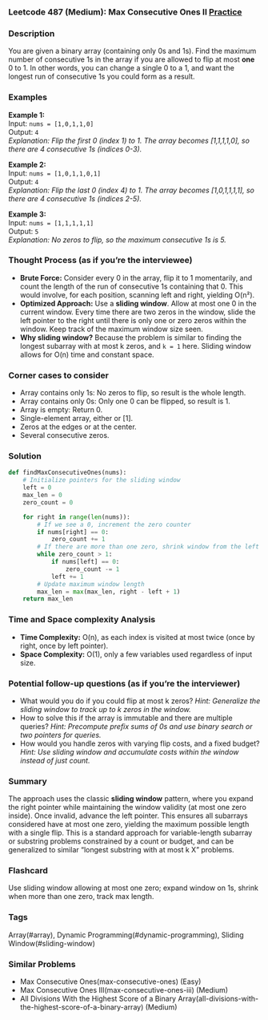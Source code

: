 ### Leetcode 487 (Medium): Max Consecutive Ones II [Practice](https://leetcode.com/problems/max-consecutive-ones-ii)

### Description  
You are given a binary array (containing only 0s and 1s). Find the maximum number of consecutive 1s in the array if you are allowed to flip at most **one** 0 to 1. In other words, you can change a single 0 to a 1, and want the longest run of consecutive 1s you could form as a result.

### Examples  

**Example 1:**  
Input: `nums = [1,0,1,1,0]`  
Output: `4`  
*Explanation: Flip the first 0 (index 1) to 1. The array becomes [1,1,1,1,0], so there are 4 consecutive 1s (indices 0-3).*

**Example 2:**  
Input: `nums = [1,0,1,1,0,1]`  
Output: `4`  
*Explanation: Flip the last 0 (index 4) to 1. The array becomes [1,0,1,1,1,1], so there are 4 consecutive 1s (indices 2-5).*

**Example 3:**  
Input: `nums = [1,1,1,1,1]`  
Output: `5`  
*Explanation: No zeros to flip, so the maximum consecutive 1s is 5.*

### Thought Process (as if you’re the interviewee)  
- **Brute Force:** Consider every 0 in the array, flip it to 1 momentarily, and count the length of the run of consecutive 1s containing that 0. This would involve, for each position, scanning left and right, yielding O(n²).
- **Optimized Approach:** Use a **sliding window**. Allow at most one 0 in the current window. Every time there are two zeros in the window, slide the left pointer to the right until there is only one or zero zeros within the window. Keep track of the maximum window size seen.
- **Why sliding window?** Because the problem is similar to finding the longest subarray with at most k zeros, and `k = 1` here. Sliding window allows for O(n) time and constant space.

### Corner cases to consider  
- Array contains only 1s: No zeros to flip, so result is the whole length.
- Array contains only 0s: Only one 0 can be flipped, so result is 1.
- Array is empty: Return 0.
- Single-element array, either  or [1].
- Zeros at the edges or at the center.
- Several consecutive zeros.

### Solution

```python
def findMaxConsecutiveOnes(nums):
    # Initialize pointers for the sliding window
    left = 0
    max_len = 0
    zero_count = 0

    for right in range(len(nums)):
        # If we see a 0, increment the zero counter
        if nums[right] == 0:
            zero_count += 1
        # If there are more than one zero, shrink window from the left
        while zero_count > 1:
            if nums[left] == 0:
                zero_count -= 1
            left += 1
        # Update maximum window length
        max_len = max(max_len, right - left + 1)
    return max_len
```

### Time and Space complexity Analysis  

- **Time Complexity:** O(n), as each index is visited at most twice (once by right, once by left pointer).
- **Space Complexity:** O(1), only a few variables used regardless of input size.

### Potential follow-up questions (as if you’re the interviewer)  

- What would you do if you could flip at most k zeros?
  *Hint: Generalize the sliding window to track up to k zeros in the window.*
- How to solve this if the array is immutable and there are multiple queries?
  *Hint: Precompute prefix sums of 0s and use binary search or two pointers for queries.*
- How would you handle zeros with varying flip costs, and a fixed budget?
  *Hint: Use sliding window and accumulate costs within the window instead of just count.*

### Summary
The approach uses the classic **sliding window** pattern, where you expand the right pointer while maintaining the window validity (at most one zero inside). Once invalid, advance the left pointer. This ensures all subarrays considered have at most one zero, yielding the maximum possible length with a single flip. This is a standard approach for variable-length subarray or substring problems constrained by a count or budget, and can be generalized to similar “longest substring with at most k X” problems.


### Flashcard
Use sliding window allowing at most one zero; expand window on 1s, shrink when more than one zero, track max length.

### Tags
Array(#array), Dynamic Programming(#dynamic-programming), Sliding Window(#sliding-window)

### Similar Problems
- Max Consecutive Ones(max-consecutive-ones) (Easy)
- Max Consecutive Ones III(max-consecutive-ones-iii) (Medium)
- All Divisions With the Highest Score of a Binary Array(all-divisions-with-the-highest-score-of-a-binary-array) (Medium)